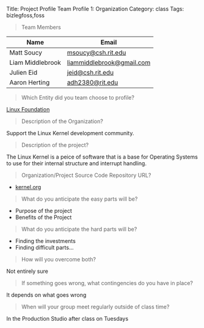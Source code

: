 Title: Project Profile Team Profile 1: Organization
Category: class
Tags: bizlegfoss,foss

>  Team Members

| Name             | Email                       |
|------------------|-----------------------------|
| Matt Soucy       | <msoucy@csh.rit.edu>        |
| Liam Middlebrook | <liammiddlebrook@gmail.com> |
| Julien Eid       | <jeid@csh.rit.edu>          |
| Aaron Herting    | <adh2380@rit.edu>           |

>  Which Entity did you team choose to profile?

[Linux Foundation](http://www.linuxfoundation.org/)

>  Description of the Organization?

Support the Linux Kernel development community.

>  Description of the project?

The Linux Kernel is a peice of software that is a base for Operating Systems to use for their internal structure and interrupt handling.

>  Organization/Project Source Code Repository URL?

- [kernel.org](https://www.kernel.org/)

>  What do you anticipate the easy parts will be?

- Purpose of the project
- Benefits of the Project

>  What do you anticipate the hard parts will be?

- Finding the investments
- Finding difficult parts...

>  How will you overcome both?

Not entirely sure

>  If something goes wrong, what contingencies do you have in place?

It depends on what goes wrong

>  When will your group meet regularly outside of class time?

In the Production Studio after class on Tuesdays

